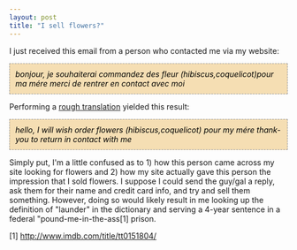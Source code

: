 ```yaml
---
layout: post
title: "I sell flowers?"
---
```


<p>I just received this email from a person who contacted me via my website:</p>
<p style="BORDER-RIGHT: #999999 1px dashed; PADDING-RIGHT: 10px; BORDER-TOP: #999999 1px dashed; PADDING-LEFT: 10px; PADDING-BOTTOM: 10px; BORDER-LEFT: #999999 1px dashed; PADDING-TOP: 10px; BORDER-BOTTOM: #999999 1px dashed; BACKGROUND-COLOR: wheat"><em><font color="#000000">bonjour, je souhaiterai commandez des fleur (hibiscus,coquelicot)pour ma m&#233;re merci de rentrer en contact avec moi</font></em></p>
<p>Performing a <a href="http://www.freetranslation.com/" target="_blank">rough translation</a> yielded this result:</p>
<p style="BORDER-RIGHT: #999999 1px dashed; PADDING-RIGHT: 10px; BORDER-TOP: #999999 1px dashed; PADDING-LEFT: 10px; PADDING-BOTTOM: 10px; BORDER-LEFT: #999999 1px dashed; PADDING-TOP: 10px; BORDER-BOTTOM: #999999 1px dashed; BACKGROUND-COLOR: wheat"><em><font color="#000000">hello, I will wish order flowers (hibiscus,coquelicot) pour my m&#233;re thank-you to return in contact with me</font></em></p>
<p>Simply put, I'm a little confused as to 1) how this person came across my site looking for flowers and 2) how my site actually gave this person the impression that I sold flowers. I suppose I could send the guy/gal a reply, ask them for their name and credit card info, and try and sell them something. However, doing so would likely result in me looking up the definition of "launder" in the dictionary and serving a 4-year sentence in a federal "pound-me-in-the-ass[1] prison.</p>
<p>[1] <a href="http://www.imdb.com/title/tt0151804/" target="_blank">http://www.imdb.com/title/tt0151804/</a></p>
 
